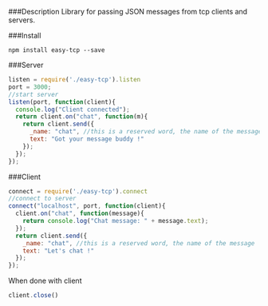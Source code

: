 ###Description
Library for passing JSON messages from tcp clients and servers.

###Install

```
npm install easy-tcp --save

```
###Server
```javascript
listen = require('./easy-tcp').listen
port = 3000;
//start server
listen(port, function(client){
  console.log("Client connected");
  return client.on("chat", function(m){
    return client.send({
      _name: "chat", //this is a reserved word, the name of the message
      text: "Got your message buddy !"
    });
  });
});
```
###Client
```javascript
connect = require('./easy-tcp').connect
//connect to server
connect("localhost", port, function(client){
  client.on("chat", function(message){
    return console.log("Chat message: " + message.text);
  });
  return client.send({
    _name: "chat", //this is a reserved word, the name of the message
    text: "Let's chat !"
  });
});

```
When done with client
```javascript
client.close()
```





